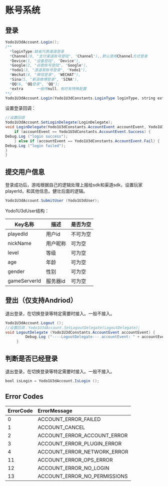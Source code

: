 # 账号系统

## 登录

``` java
Yodo1U3dAccount.Login();
/**
  *loginType:缺省代表渠道登录
  *Channel(0, "支付渠道账号登陆", "Channel"),,默认使用Channel方式登录
  *Device(1, "设备登陆", "Device"),
  *Google(2, "谷歌账号登陆", "Google"),
  *Yodo1(3, "游道易账号登录", "Yodo1"),
  *Wechat(4, "微信登录", "WECHAT"),
  *Sina(5, "新浪微博登录", "SINA"),
  *QQ(6, "QQ登录", "QQ");
  *extra      一般传null，有时有特殊配置
**/
Yodo1U3dAccount.Login(Yodo1U3dConstants.LoginType loginType, string extra)
```

设置登录回调：

``` java
//设置回调
Yodo1U3dAccount.SetLoginDelegate(LoginDelegate);
void LoginDelegate(Yodo1U3dConstants.AccountEvent accountEvent, Yodo1U3dUser user){
    if (accountEvent == Yodo1U3dConstants.AccountEvent.Success) {
Debug.Log ("login success");
    } else if (accountEvent == Yodo1U3dConstants.AccountEvent.Fail) {
Debug.Log ("login failed");
}
}
```

## 提交用户信息

登录成功后，游戏根据自己的逻辑处理上报给sdk和渠道sdk，设置玩家playerId，和其他信息。健壮后面的逻辑。

``` java
Yodo1U3dAccount.SubmitUser (Yodo1U3dUser);
```

Yodo1U3dUser结构：

| Key名称      | 描述     | 是否为空 |
| ------------ | -------- | -------- |
| playedId     | 用户id   | 不可为空 |
| nickName     | 用户昵称 | 可为空   |
| level        | 等级     | 可为空   |
| age          | 年龄     | 可为空   |
| gender       | 性别     | 可为空   |
| gameServerId | 服务器id | 可为空   |

## 登出（仅支持Andriod）

退出登录，在切换登录等特定需要时接入。一般不接入。

``` java
Yodo1U3dAccount.Logout ();
//设置回调：Yodo1U3dAccount.SetLogoutDelegate(LogoutDelegate);
void LogoutDelegate (Yodo1U3dConstants.AccountEvent accountEvent) {
         Debug.Log ("----LogoutDelegate--- accountEvent: " + accountEvent);
     }
```

## 判断是否已经登录

退出登录，在切换登录等特定需要时接入。一般不接入。

``` java
bool isLogin = Yodo1U3dAccount.IsLogin ();
```

## Error Codes

| ErrorCode | ErrorMessage                    |
| :-------- | :------------------------------ |
| 0         | ACCOUNT\_ERROR\_FAILED          |
| 1         | ACCOUNT\_CANCEL                 |
| 2         | ACCOUNT\_ERROR\_ACCOUNT\_ERROR  |
| 3         | ACCOUNT\_ERROR\_PLUGIN\_ERROR   |
| 4         | ACCOUNT\_ERROR\_NETWORK\_ERROR  |
| 11        | ACCOUNT\_ERROR\_OPS\_ERROR      |
| 12        | ACCOUNT\_ERROR\_NO\_LOGIN       |
| 13        | ACCOUNT\_ERROR\_NO\_PERMISSIONS |

